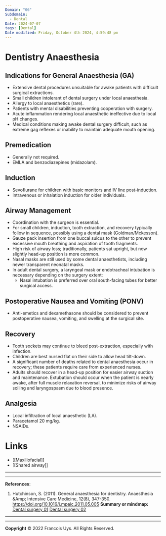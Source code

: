 ```yaml
---
Domain: "06"
Subdomain:
  - Dental
Date: 2024-07-07
tags: [Dental]
Date modified: Friday, October 4th 2024, 4:59:48 pm
---
```


# Dentistry Anaesthesia

## Indications for General Anaesthesia (GA)
- Extensive dental procedures unsuitable for awake patients with difficult surgical extractions.
- Small children intolerant of dental surgery under local anaesthesia.
- Allergy to local anaesthetics (rare).
- Patients with mental disabilities preventing cooperation with surgery.
- Acute inflammation rendering local anaesthetic ineffective due to local pH changes.
- Medical conditions making awake dental surgery difficult, such as extreme gag reflexes or inability to maintain adequate mouth opening.

## Premedication
- Generally not required.
- EMLA and benzodiazepines (midazolam).

## Induction
- Sevoflurane for children with basic monitors and IV line post-induction.
- Intravenous or inhalation induction for older individuals.

## Airway Management
- Coordination with the surgeon is essential.
- For small children, induction, tooth extraction, and recovery typically follow in sequence, possibly using a dental mask (Goldman/Mckesson).
- Gauze pack insertion from one buccal sulcus to the other to prevent excessive mouth breathing and aspiration of tooth fragments.
- High risk of airway loss; traditionally, patients sat upright, but now slightly head-up position is more common.
- Nasal masks are still used by some dental anaesthetists, including newer transparent neonatal masks.
- In adult dental surgery, a laryngeal mask or endotracheal intubation is necessary depending on the surgery extent:
  - Nasal intubation is preferred over oral south-facing tubes for better surgical access.

## Postoperative Nausea and Vomiting (PONV)
- Anti-emetics and dexamethasone should be considered to prevent postoperative nausea, vomiting, and swelling at the surgical site.

## Recovery
- Tooth sockets may continue to bleed post-extraction, especially with infection.
- Children are best nursed flat on their side to allow head tilt-down.
- A significant number of deaths related to dental anaesthesia occur in recovery; these patients require care from experienced nurses.
- Adults should recover in a head-up position for easier airway suction and maintenance. Extubation should occur when the patient is nearly awake, after full muscle relaxation reversal, to minimize risks of airway soiling and laryngospasm due to blood presence.

## Analgesia
- Local infiltration of local anaesthetic (LA).
- Paracetamol 20 mg/kg.
- NSAIDs.

# Links
- [[Maxillofacial]]
- [[Shared airway]]

---

---
**References:**

1. Hutchinson, S. (2011). General anaesthesia for dentistry. Anaesthesia &Amp; Intensive Care Medicine, 12(8), 347-350. https://doi.org/10.1016/j.mpaic.2011.05.005
**Summary or mindmap:**
[Dental surgery 01](https://frcamindmaps.org/mindmaps/patientconditions1/dentalga/dentalga.html)
[Dental surgery 02](https://frcamindmaps.org/mindmaps/guidelines/paediatricdental/paediatricdental.html)

---------------------------------------------------------------------------------------------


---

**Copyright**
© 2022 Francois Uys. All Rights Reserved.
